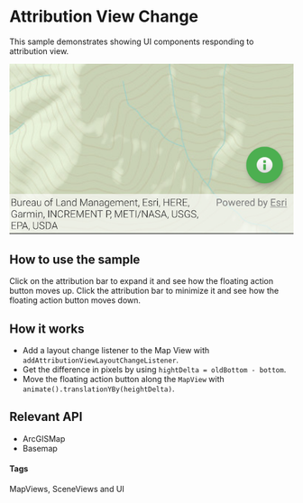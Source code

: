 # Attribution View Change
This sample demonstrates showing UI components responding to attribution view.

![Attribution View Change App](attribution-view-change.png)

## How to use the sample
Click on the attribution bar to expand it and see how the floating action button moves up. Click the attribution bar to minimize it and see how the floating action button moves down. 

## How it works
* Add a layout change listener to the Map View with `addAttributionViewLayoutChangeListener`.
* Get the difference in pixels by using `hightDelta = oldBottom - bottom`.
* Move the floating action button along the `MapView` with `animate().translationYBy(heightDelta)`.

## Relevant API
* ArcGISMap
* Basemap

#### Tags
MapViews, SceneViews and UI
